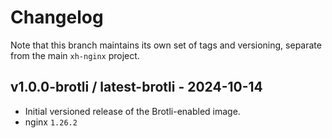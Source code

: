 # Changelog

Note that this branch maintains its own set of tags and versioning, separate from the main `xh-nginx` project.

## v1.0.0-brotli / latest-brotli - 2024-10-14

* Initial versioned release of the Brotli-enabled image.
* nginx `1.26.2`
